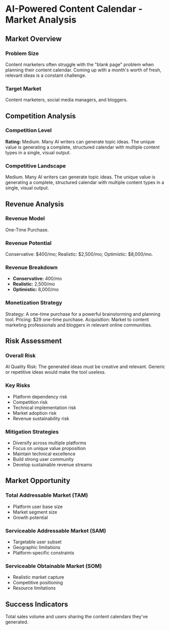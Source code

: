 # AI-Powered Content Calendar - Market Analysis

## Market Overview

### Problem Size
Content marketers often struggle with the "blank page" problem when planning their content calendar. Coming up with a month's worth of fresh, relevant ideas is a constant challenge.

### Target Market
Content marketers, social media managers, and bloggers.

## Competition Analysis

### Competition Level
**Rating:** Medium. Many AI writers can generate topic ideas. The unique value is generating a complete, structured calendar with multiple content types in a single, visual output.

### Competitive Landscape
Medium. Many AI writers can generate topic ideas. The unique value is generating a complete, structured calendar with multiple content types in a single, visual output.

## Revenue Analysis

### Revenue Model
One-Time Purchase.

### Revenue Potential
Conservative: $400/mo; Realistic: $2,500/mo; Optimistic: $8,000/mo.

### Revenue Breakdown
- **Conservative:** 400/mo
- **Realistic:** 2,500/mo
- **Optimistic:** 8,000/mo

### Monetization Strategy
Strategy: A one-time purchase for a powerful brainstorming and planning tool. Pricing: $29 one-time purchase. Acquisition: Market to content marketing professionals and bloggers in relevant online communities.

## Risk Assessment

### Overall Risk
AI Quality Risk: The generated ideas must be creative and relevant. Generic or repetitive ideas would make the tool useless.

### Key Risks
- Platform dependency risk
- Competition risk
- Technical implementation risk
- Market adoption risk
- Revenue sustainability risk

### Mitigation Strategies
- Diversify across multiple platforms
- Focus on unique value proposition
- Maintain technical excellence
- Build strong user community
- Develop sustainable revenue streams

## Market Opportunity

### Total Addressable Market (TAM)
- Platform user base size
- Market segment size
- Growth potential

### Serviceable Addressable Market (SAM)
- Targetable user subset
- Geographic limitations
- Platform-specific constraints

### Serviceable Obtainable Market (SOM)
- Realistic market capture
- Competitive positioning
- Resource limitations

## Success Indicators
Total sales volume and users sharing the content calendars they've generated.
